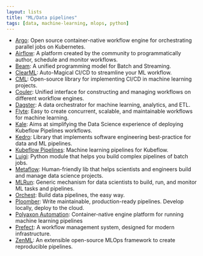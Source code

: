 ```yaml
---
layout: lists
title: "ML/Data pipelines"
tags: [data, machine-learning, mlops, python]
---
```


- [Argo](https://github.com/argoproj/argo): Open source container-native workflow engine for orchestrating parallel jobs on Kubernetes.
- [Airflow](https://airflow.apache.org/): A platform created by the community to programmatically author, schedule and monitor workflows.
- [Beam](https://beam.apache.org/): A unified programming model for Batch and Streaming.
- [ClearML](https://github.com/allegroai/clearml): Auto-Magical CI/CD to streamline your ML workflow.
- [CML](https://github.com/iterative/cml): Open-source library for implementing CI/CD in machine learning projects.
- [Couler](https://github.com/couler-proj/couler): Unified interface for constructing and managing workflows on different workflow engines.
- [Dagster](https://github.com/dagster-io/dagster): A data orchestrator for machine learning, analytics, and ETL.
- [Flyte](https://flyte.org/): Easy to create concurrent, scalable, and maintainable workflows for machine learning.
- [Kale](https://github.com/kubeflow-kale/kale): Aims at simplifying the Data Science experience of deploying Kubeflow Pipelines workflows.
- [Kedro](https://github.com/kedro-org/kedro): Library that implements software engineering best-practice for data and ML pipelines.
- [Kubeflow Pipelines](https://github.com/kubeflow/pipelines): Machine learning pipelines for Kubeflow.
- [Luigi](https://github.com/spotify/luigi): Python module that helps you build complex pipelines of batch jobs.
- [Metaflow](https://metaflow.org/): Human-friendly lib that helps scientists and engineers build and manage data science projects.
- [MLRun](https://github.com/mlrun/mlrun): Generic mechanism for data scientists to build, run, and monitor ML tasks and pipelines.
- [Orchest](https://www.orchest.io/): Build data pipelines, the easy way.
- [Ploomber](https://github.com/ploomber/ploomber): Write maintainable, production-ready pipelines. Develop locally, deploy to the cloud.
- [Polyaxon Automation](https://polyaxon.com/docs/automation/): Container-native engine platform for running machine learning pipelines
- [Prefect](https://docs.prefect.io/): A workflow management system, designed for modern infrastructure.
- [ZenML](https://github.com/maiot-io/zenml): An extensible open-source MLOps framework to create reproducible pipelines.
